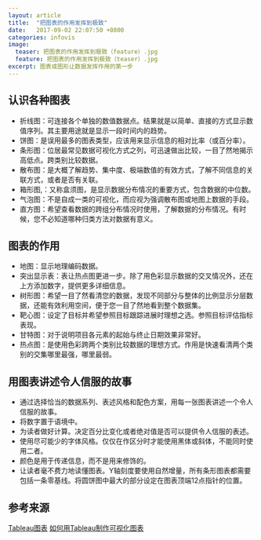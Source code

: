 ```yaml
---
layout: article
title:  "把图表的作用发挥到极致"
date:   2017-09-02 22:07:50 +0800
categories: infovis 
image:
  teaser: 把图表的作用发挥到极致（feature）.jpg
  feature: 把图表的作用发挥到极致（teaser）.jpg
excerpt: 图表或图形让数据发挥作用的第一步
---
```


## 认识各种图表

- 折线图：可连接各个单独的数值数据点。结果就是以简单、直接的方式显示数值序列。其主要用途就是显示一段时间内的趋势。
- 饼图：是误用最多的图表类型，应该用来显示信息的相对比率（或百分率）。
- 条形图：位居最常见数据可视化方式之列，可迅速做出比较，一目了然地揭示高低点。跨类别比较数据。
- 散布图：是大概了解趋势、集中度、极端数值的有效方式，了解不同信息的关联方式，或者是否有关联。 
- 箱形图,：又称盒须图，是显示数据分布情况的重要方式，包含数据的中位数。
- 气泡图：不是自成一类的可视化，而应视为强调散布图或地图上数据的手段。 
- 直方图：希望查看数据的跨组分布情况时使用，了解数据的分布情况。有时候，您不必知道哪种归类方法对数据有意义。


## 图表的作用
- 地图：显示地理编码数据。
- 突出显示表：表让热点图更进一步。除了用色彩显示数据的交叉情况外，还在上方添加数字，提供更多详细信息。
- 树形图：希望一目了然看清您的数据，发现不同部分与整体的比例显示分层数据，还能有效利用空间，便于您一目了然地看到整个数据集。
- 靶心图：设定了目标并希望参照目标跟踪进展时理想之选。参照目标评估指标表现。
- 甘特图：对于说明项目各元素的起始与终止日期效果非常好。
- 热点图：是使用色彩跨两个类别比较数据的理想方式。作用是快速看清两个类别的交集哪里最强，哪里最弱。


## 用图表讲述令人信服的故事

- 通过选择恰当的数据系列、表述风格和配色方案，用每一张图表讲述一个令人信服的故事。
- 将数字置于语境中。
- 为读者做好计算。决定百分比变化或者绝对值是否可以提供令人信服的表述。
- 使用尽可能少的字体风格。仅仅在作区分时才能使用黑体或斜体，不能同时使用二者。
- 颜色是用于传递信息，而不是用来修饰的。
- 让读者毫不费力地读懂图表。Y轴刻度要使用自然增量，所有条形图表都需要包括一条零基线。将圆饼图中最大的部分设定在图表顶端12点指针的位置。


## 参考来源
[Tableau图表](https://www.tableau.com/sites/default/files/media/Whitepapers/which_chart_v6_chs.pdf)
[如何用Tableau制作可视化图表](http://blog.sina.com.cn/s/blog_14ecf3f690102x05g.html)